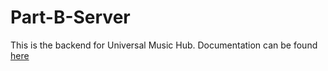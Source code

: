 # Part-B-Server

This is the backend for Universal Music Hub. Documentation can be found [here](../../README.md)
